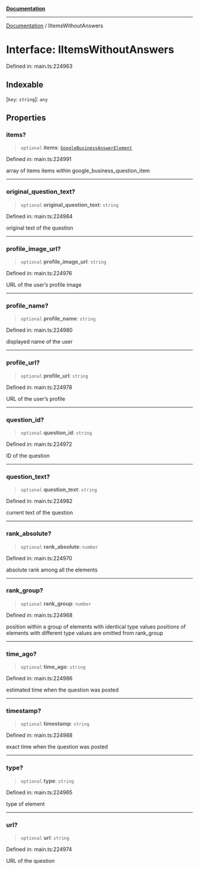 [**Documentation**](../README.md)

***

[Documentation](../README.md) / IItemsWithoutAnswers

# Interface: IItemsWithoutAnswers

Defined in: main.ts:224963

## Indexable

\[`key`: `string`\]: `any`

## Properties

### items?

> `optional` **items**: [`GoogleBusinessAnswerElement`](../classes/GoogleBusinessAnswerElement.md)

Defined in: main.ts:224991

array of items
items within google_business_question_item

***

### original\_question\_text?

> `optional` **original\_question\_text**: `string`

Defined in: main.ts:224984

original text of the question

***

### profile\_image\_url?

> `optional` **profile\_image\_url**: `string`

Defined in: main.ts:224976

URL of the user’s profile image

***

### profile\_name?

> `optional` **profile\_name**: `string`

Defined in: main.ts:224980

displayed name of the user

***

### profile\_url?

> `optional` **profile\_url**: `string`

Defined in: main.ts:224978

URL of the user’s profile

***

### question\_id?

> `optional` **question\_id**: `string`

Defined in: main.ts:224972

ID of the question

***

### question\_text?

> `optional` **question\_text**: `string`

Defined in: main.ts:224982

current text of the question

***

### rank\_absolute?

> `optional` **rank\_absolute**: `number`

Defined in: main.ts:224970

absolute rank among all the elements

***

### rank\_group?

> `optional` **rank\_group**: `number`

Defined in: main.ts:224968

position within a group of elements with identical type values
positions of elements with different type values are omitted from rank_group

***

### time\_ago?

> `optional` **time\_ago**: `string`

Defined in: main.ts:224986

estimated time when the question was posted

***

### timestamp?

> `optional` **timestamp**: `string`

Defined in: main.ts:224988

exact time when the question was posted

***

### type?

> `optional` **type**: `string`

Defined in: main.ts:224965

type of element

***

### url?

> `optional` **url**: `string`

Defined in: main.ts:224974

URL of the question
